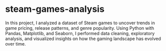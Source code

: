 # steam-games-analysis
In this project, I analyzed a dataset of Steam games to uncover trends in game pricing, release patterns, and genre popularity. Using Python with Pandas, Matplotlib, and Seaborn, I performed data cleaning, exploratory analysis, and visualized insights on how the gaming landscape has evolved over time.
